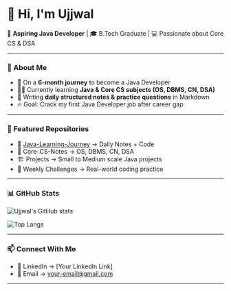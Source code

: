 # 👋 Hi, I'm Ujjwal  

🚀 **Aspiring Java Developer** | 🎓 B.Tech Graduate | 💻 Passionate about Core CS & DSA  

---

### 📌 About Me  
- 🌱 On a **6-month journey** to become a Java Developer  
- 🧑‍💻 Currently learning **Java & Core CS subjects (OS, DBMS, CN, DSA)**  
- 📝 Writing **daily structured notes & practice questions** in Markdown  
- 🔥 Goal: Crack my first Java Developer job after career gap  

---

### 🚀 Featured Repositories  
- 📘 [Java-Learning-Journey](https://github.com/your-username/Java-Learning-Journey) → Daily Notes + Code  
- 📂 Core-CS-Notes → OS, DBMS, CN, DSA  
- 🏗️ Projects → Small to Medium scale Java projects  
- 🧩 Weekly Challenges → Real-world coding practice  

---

### 📊 GitHub Stats  
![Ujjwal's GitHub stats](https://github-readme-stats.vercel.app/api?username=your-username&show_icons=true&theme=radical)  

![Top Langs](https://github-readme-stats.vercel.app/api/top-langs/?username=your-username&layout=compact&theme=radical)  

---

### 📫 Connect With Me  
- 💼 LinkedIn → [Your LinkedIn Link]  
- 📧 Email → your-email@gmail.com  

---
